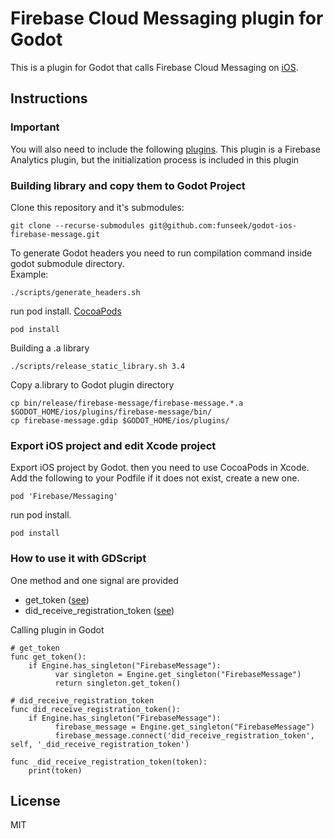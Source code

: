# Firebase Cloud Messaging plugin for Godot
This is a plugin for Godot that calls Firebase Cloud Messaging on [iOS](https://firebase.google.com/docs/cloud-messaging/ios/client).

## Instructions

### Important
You will also need to include the following [plugins](https://github.com/funseek/godot-ios-firebase-analytics). This plugin is a Firebase Analytics plugin, but the initialization process is included in this plugin

### Building library and copy them to Godot Project
Clone this repository and it's submodules:
```
git clone --recurse-submodules git@github.com:funseek/godot-ios-firebase-message.git
```

To generate Godot headers you need to run compilation command inside godot submodule directory.   
Example:
```
./scripts/generate_headers.sh
```

run pod install. [CocoaPods](https://cocoapods.org/)
```
pod install
```

Building a .a library
```
./scripts/release_static_library.sh 3.4
```

Copy a.library to Godot plugin directory
```
cp bin/release/firebase-message/firebase-message.*.a $GODOT_HOME/ios/plugins/firebase-message/bin/
cp firebase-message.gdip $GODOT_HOME/ios/plugins/
```


### Export iOS project and edit Xcode project
Export iOS project by Godot. then you need to use CocoaPods in Xcode. Add the following to your Podfile if it does not exist, create a new one.
```
pod 'Firebase/Messaging'
```

run pod install.
```
pod install
```

### How to use it with GDScript

One method and one signal are provided  
* get_token ([see](https://firebase.google.com/docs/cloud-messaging/ios/client?hl=en#fetching-the-current-registration-token))
* did_receive_registration_token ([see](https://firebase.google.com/docs/cloud-messaging/ios/client?hl=en#monitor-token-refresh))

Calling plugin in Godot
```gdscript
# get_token
func get_token():
	if Engine.has_singleton("FirebaseMessage"):
		  var singleton = Engine.get_singleton("FirebaseMessage")
		  return singleton.get_token()
		
# did_receive_registration_token
func did_receive_registration_token():
	if Engine.has_singleton("FirebaseMessage"):
		  firebase_message = Engine.get_singleton("FirebaseMessage")
		  firebase_message.connect('did_receive_registration_token', self, '_did_receive_registration_token')

func _did_receive_registration_token(token):
	print(token)
```

## License
MIT
